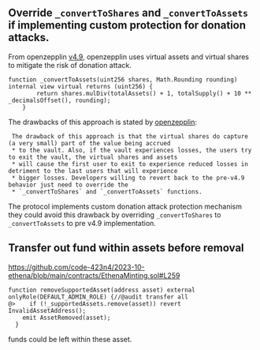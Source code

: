 ## Override `_convertToShares` and `_convertToAssets` if implementing custom protection for donation attacks.
From openzepplin [v4.9](https://github.com/OpenZeppelin/openzeppelin-contracts/blob/master/contracts/token/ERC20/extensions/ERC4626.sol#L30C2-L37C45), openzepplin uses virtual assets and virtual shares to mitigate the risk of donation attack.
```solidity
function _convertToAssets(uint256 shares, Math.Rounding rounding) internal view virtual returns (uint256) {
        return shares.mulDiv(totalAssets() + 1, totalSupply() + 10 ** _decimalsOffset(), rounding);
    }
```
The drawbacks of this approach is stated by [openzepplin](https://github.com/OpenZeppelin/openzeppelin-contracts/blob/master/contracts/token/ERC20/extensions/ERC4626.sol#L39C4-L43C56):
```solidity
 The drawback of this approach is that the virtual shares do capture (a very small) part of the value being accrued
 * to the vault. Also, if the vault experiences losses, the users try to exit the vault, the virtual shares and assets
 * will cause the first user to exit to experience reduced losses in detriment to the last users that will experience
 * bigger losses. Developers willing to revert back to the pre-v4.9 behavior just need to override the
 * `_convertToShares` and `_convertToAssets` functions.
```
The protocol implements custom donation attack protection mechanism they could avoid this drawback by overriding `_convertToShares` to `_convertToAssets` to pre v4.9 implementation.

## Transfer out fund within assets before removal
https://github.com/code-423n4/2023-10-ethena/blob/main/contracts/EthenaMinting.sol#L259
```solidity
function removeSupportedAsset(address asset) external onlyRole(DEFAULT_ADMIN_ROLE) {//@audit transfer all 
@>    if (!_supportedAssets.remove(asset)) revert InvalidAssetAddress();
    emit AssetRemoved(asset);
  }
```
funds could be left within these asset.